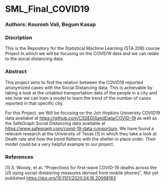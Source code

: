 # SML_Final_COVID19

### Authors: Kourosh Vali, Begum Kasap

### Discription

This is the Repository for the Statistical Machine Learning (STA 208) course Project in which we will be focusing on the COVID19 data and we can relate to the social distancing data.

### Abstract

This project aims to find the relation between the COVID19 reported anonymized cases with the Social Distancing data. This is achievable by taking a look at the unlabled transportation data of the people in a city and see how we can train a model to learn the trend of the number of cases reported in that specific city. 

For this Project, we Will be focusing on the Joh Hopkins Univeristy COVID19 data availabel at https://github.com/CSSEGISandData/COVID-19 as well as the SafeGraph Social Distancing data available at https://www.safegraph.com/covid-19-data-consortium. We have found a relevant research at the University of Texas [1] in which they take a look at Death rate and how the trend flattens with the shelter in place order. Their model could be a very helpful example to our project.


### References
[1] S. Woody, et al. "Projections for first-wave COVID-19 deaths across the US using social-distancing measures derived from mobile phones", Not yet published https://doi.org/10.1101/2020.04.16.20068163
